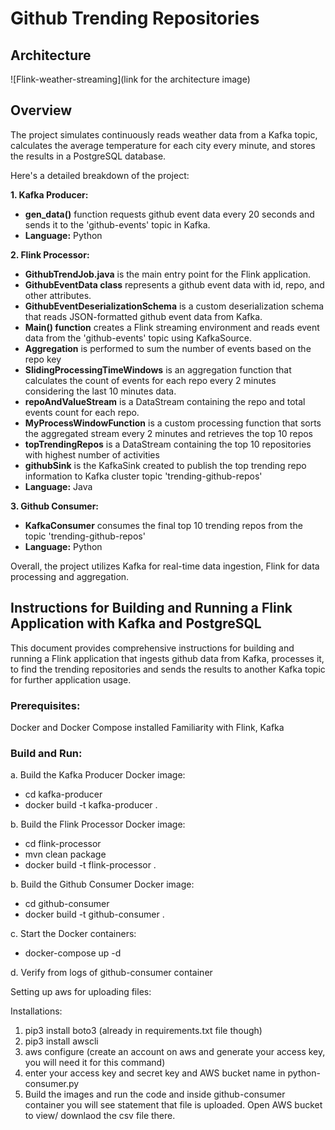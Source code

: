 # Github Trending Repositories

## Architecture

![Flink-weather-streaming](link for the architecture image)

## Overview

The project simulates continuously reads weather data from a Kafka topic, calculates the average temperature for each city every minute, and stores the results in a PostgreSQL database.

Here's a detailed breakdown of the project:

**1. Kafka Producer:**

* **gen_data()** function requests github event data every 20 seconds and sends it to the 'github-events' topic in Kafka.
* **Language:** Python

**2. Flink Processor:**

* **GithubTrendJob.java** is the main entry point for the Flink application.
* **GithubEventData class** represents a github event data with id, repo, and other attributes.
* **GithubEventDeserializationSchema** is a custom deserialization schema that reads JSON-formatted github event data from Kafka.
* **Main() function** creates a Flink streaming environment and reads event data from the 'github-events' topic using KafkaSource.
* **Aggregation** is performed to sum the number of events based on the repo key
* **SlidingProcessingTimeWindows** is an aggregation function that calculates the count of events for each repo every 2 minutes considering the last 10 minutes data.
* **repoAndValueStream** is a DataStream containing the repo and total events count for each repo.
* **MyProcessWindowFunction** is a custom processing function that sorts the aggregated stream every 2 minutes and retrieves the top 10 repos
* **topTrendingRepos** is a DataStream containing the top 10 repositories with highest number of activities
* **githubSink** is the KafkaSink created to publish the top trending repo information to Kafka cluster topic 'trending-github-repos'
* **Language:** Java

**3. Github Consumer:**

* **KafkaConsumer** consumes the final top 10 trending repos from the topic 'trending-github-repos' 
* **Language:** Python

Overall, the project utilizes Kafka for real-time data ingestion, Flink for data processing and aggregation.

## Instructions for Building and Running a Flink Application with Kafka and PostgreSQL

This document provides comprehensive instructions for building and running a Flink application that ingests github data from Kafka, processes it, to find the trending repositories and sends the results to another Kafka topic for further application usage.

### Prerequisites:

Docker and Docker Compose installed
Familiarity with Flink, Kafka

### Build and Run:

a. Build the Kafka Producer Docker image:
* cd kafka-producer 
* docker build -t kafka-producer .

b. Build the Flink Processor Docker image:
* cd flink-processor
* mvn clean package
* docker build -t flink-processor .

b. Build the Github Consumer Docker image:
* cd github-consumer
* docker build -t github-consumer .

c. Start the Docker containers:
* docker-compose up -d

d. Verify from logs of github-consumer container

Setting up aws for uploading files:

Installations: 
1. pip3 install boto3 
(already in requirements.txt file though)
2. pip3 install awscli
3. aws configure 
(create an account on aws and generate your access key, you will need it for this command)
4. enter your access key and secret key and AWS bucket name in python-consumer.py
5. Build the images and run the code and inside github-consumer container you will see statement that file is uploaded. Open AWS bucket to view/ downlaod the csv file there.



